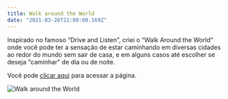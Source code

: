 ```yaml
---
title: Walk around the World
date: "2021-03-26T22:00:00.169Z"
---
```


Inspirado no famoso “Drive and Listen”, criei o “Walk Around the World” onde você pode ter a sensação de estar caminhando em diversas cidades ao redor do mundo sem sair de casa, e em alguns casos até escolher se deseja "caminhar" de dia ou de noite.

Você pode [clicar aqui](https://walk.cgreinhold.dev/) para acessar a página.

![Walk around the World](/images/walk.gif)